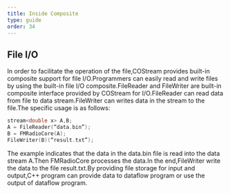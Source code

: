 ```yaml
---
title: Inside Composite
type: guide
order: 34
---
```


##   File I/O

In order to facilitate the operation of the file,COStream provides built-in composite support for file I/O.Programmers can easily read and write files by using the built-in file I/O composite.FileReader and FileWriter are built-in composite interface provided by COStream for I/O.FileReader can read data from file to data stream.FileWriter can writes data in the stream to the file.The specific usage is as follows:
```c++
stream<double x> A,B;
A = FileReader(“data.bin”);
B = FMRadioCore(A);
FileWriter(B)(“result.txt”);
```
The example indicates that the data in the data.bin file is read into the data stream A.Then FMRadioCore processes the data.In the end,FileWriter write the data to the file result.txt.By providing file storage for input and output,C++ program can provide data to dataflow program or use the output of dataflow program.

